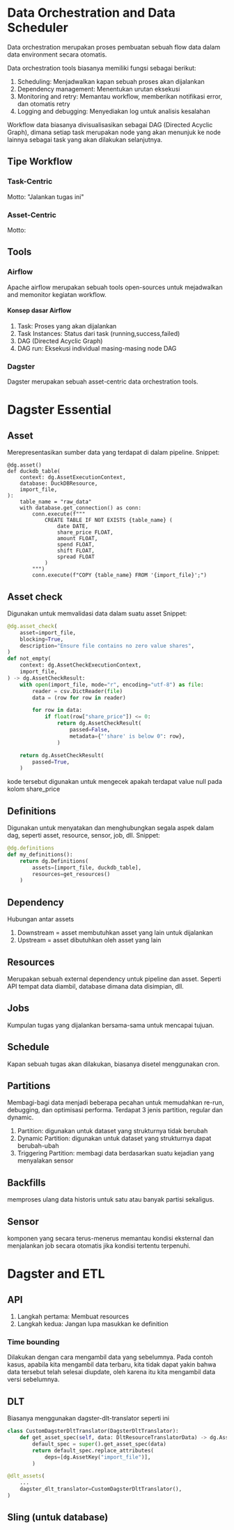 # Data Orchestration and Data Scheduler
Data orchestration merupakan proses pembuatan sebuah flow data dalam data environment secara otomatis.

Data orchestration tools biasanya memiliki fungsi sebagai berikut:
1. Scheduling: Menjadwalkan kapan sebuah proses akan dijalankan
2. Dependency management: Menentukan urutan eksekusi
3. Monitoring and retry: Memantau workflow, memberikan notifikasi error, dan otomatis retry
4. Logging and debugging: Menyediakan log untuk analisis kesalahan

Workflow data biasanya divisualisasikan sebagai DAG (Directed Acyclic Graph), dimana setiap task merupakan node yang akan menunjuk ke node lainnya sebagai task yang akan dilakukan selanjutnya.

## Tipe Workflow
### Task-Centric
Motto: "Jalankan tugas ini"

### Asset-Centric
Motto: 

## Tools
### Airflow
Apache airflow merupakan sebuah tools open-sources untuk mejadwalkan and memonitor kegiatan workflow.

#### Konsep dasar Airflow
1. Task: Proses yang akan dijalankan
2. Task Instances: Status dari task (running,success,failed)
3. DAG (Directed Acyclic Graph)
4. DAG run: Eksekusi individual masing-masing node DAG

### Dagster
Dagster merupakan sebuah asset-centric data orchestration tools.

# Dagster Essential
## Asset
Merepresentasikan sumber data yang terdapat di dalam pipeline.
Snippet:
```
@dg.asset()
def duckdb_table(
    context: dg.AssetExecutionContext,
    database: DuckDBResource,
    import_file,
):
    table_name = "raw_data"
    with database.get_connection() as conn:
        conn.execute(f"""
            CREATE TABLE IF NOT EXISTS {table_name} (
                date DATE,
                share_price FLOAT,
                amount FLOAT,
                spend FLOAT,
                shift FLOAT,
                spread FLOAT
            )
        """)
        conn.execute(f"COPY {table_name} FROM '{import_file}';")
```

## Asset check
Digunakan untuk memvalidasi data dalam suatu asset
Snippet:
```python
@dg.asset_check(
    asset=import_file,
    blocking=True,
    description="Ensure file contains no zero value shares",
)
def not_empty(
    context: dg.AssetCheckExecutionContext,
    import_file,
) -> dg.AssetCheckResult:
    with open(import_file, mode="r", encoding="utf-8") as file:
        reader = csv.DictReader(file)
        data = (row for row in reader)

        for row in data:
            if float(row["share_price"]) <= 0:
                return dg.AssetCheckResult(
                    passed=False,
                    metadata={"'share' is below 0": row},
                )

    return dg.AssetCheckResult(
        passed=True,
    )
```

kode tersebut digunakan untuk mengecek apakah terdapat value null pada kolom share_price

## Definitions
Digunakan untuk menyatakan dan menghubungkan segala aspek dalam dag, seperti asset, resource, sensor, job, dll.
Snippet:
```python
@dg.definitions
def my_definitions():
    return dg.Definitions(
        assets=[import_file, duckdb_table],
        resources=get_resources()
    )

```

## Dependency
Hubungan antar assets

1. Downstream = asset membutuhkan asset yang lain untuk dijalankan
2. Upstream = asset dibutuhkan oleh asset yang lain

## Resources
Merupakan sebuah external dependency untuk pipeline dan asset. Seperti API tempat data diambil, database dimana data disimpian, dll.

## Jobs
Kumpulan tugas yang dijalankan bersama-sama untuk mencapai tujuan.

## Schedule
Kapan sebuah tugas akan dilakukan, biasanya disetel menggunakan cron.

## Partitions
Membagi-bagi data menjadi beberapa pecahan untuk memudahkan re-run, debugging, dan optimisasi performa. Terdapat 3 jenis partition, regular dan dynamic.

1. Partition: digunakan untuk dataset yang strukturnya tidak berubah
2. Dynamic Partition: digunakan untuk dataset yang strukturnya dapat berubah-ubah
3. Triggering Partition: membagi data berdasarkan suatu kejadian yang menyalakan sensor

## Backfills
memproses ulang data historis untuk satu atau banyak partisi sekaligus.

## Sensor
komponen yang secara terus-menerus memantau kondisi eksternal dan menjalankan job secara otomatis jika kondisi tertentu terpenuhi.

# Dagster and ETL
## API
1. Langkah pertama: Membuat resources
2. Langkah kedua: Jangan lupa masukkan ke definition

### Time bounding
Dilakukan dengan cara mengambil data yang sebelumnya. Pada contoh kasus, apabila kita mengambil data terbaru, kita tidak dapat yakin bahwa data tersebut telah selesai diupdate, oleh karena itu kita mengambil data versi sebelumnya.

## DLT
Biasanya menggunakan dagster-dlt-translator seperti ini
```python
class CustomDagsterDltTranslator(DagsterDltTranslator):
    def get_asset_spec(self, data: DltResourceTranslatorData) -> dg.AssetSpec:
        default_spec = super().get_asset_spec(data)
        return default_spec.replace_attributes(
            deps=[dg.AssetKey("import_file")],
        )

@dlt_assets(
    ...
    dagster_dlt_translator=CustomDagsterDltTranslator(),
)

```
## Sling (untuk database)
